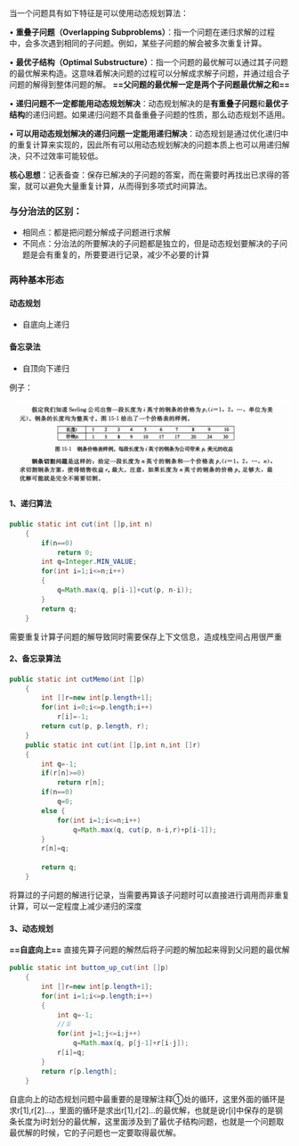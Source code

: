 当一个问题具有如下特征是可以使用动态规划算法：

• **重叠子问题（Overlapping Subproblems）**：指一个问题在递归求解的过程中，会多次遇到相同的子问题。例如，某些子问题的解会被多次重复计算。

• **最优子结构（Optimal Substructure）**：指一个问题的最优解可以通过其子问题的最优解来构造。这意味着解决问题的过程可以分解成求解子问题，并通过组合子问题的解得到整体问题的解。
**==父问题的最优解一定是两个子问题最优解之和==**

• **递归问题不一定都能用动态规划解决**：动态规划解决的是**有重叠子问题**和**最优子结构**的递归问题。如果递归问题不具备重叠子问题的性质，那么动态规划不适用。

• **可以用动态规划解决的递归问题一定能用递归解决**：动态规划是通过优化递归中的重复计算来实现的，因此所有可以用动态规划解决的问题本质上也可以用递归解决，只不过效率可能较低。

**核心思想**：记表备查：保存已解决的子问题的答案，而在需要时再找出已求得的答案，就可以避免大量重复计算，从而得到多项式时间算法。

### 与分治法的区别：

- 相同点：都是把问题分解成子问题进行求解
- 不同点：分治法的所要解决的子问题都是独立的，但是动态规划要解决的子问题是会有重复的，所要要进行记录，减少不必要的计算



### 两种基本形态
#### 动态规划

- 自底向上递归

#### 备忘录法
- 自顶向下递归






例子：

![](attachment/2d63f9bff5cebf5685607bfa16429d2d.webp)


#### 1、递归算法

```java
public static int cut(int []p,int n)
	{
		if(n==0)
			return 0;
		int q=Integer.MIN_VALUE;
		for(int i=1;i<=n;i++)
		{
			q=Math.max(q, p[i-1]+cut(p, n-i));	
		}
		return q;
	}

```

需要重复计算子问题的解导致同时需要保存上下文信息，造成栈空间占用很严重

#### 2、备忘录算法

```java
public static int cutMemo(int []p)
	{
		int []r=new int[p.length+1];
		for(int i=0;i<=p.length;i++)
			r[i]=-1;						
		return cut(p, p.length, r);
	}
	public static int cut(int []p,int n,int []r)
	{
		int q=-1;
		if(r[n]>=0)
			return r[n];
		if(n==0)
			q=0;
		else {
			for(int i=1;i<=n;i++)
				q=Math.max(q, cut(p, n-i,r)+p[i-1]);
		}
		r[n]=q;
		
		return q;
	}

```


将算过的子问题的解进行记录，当需要再算该子问题时可以直接进行调用而非重复计算，可以一定程度上减少递归的深度

#### 3、动态规划
**==自底向上==**
直接先算子问题的解然后将子问题的解加起来得到父问题的最优解
```java
public static int buttom_up_cut(int []p)
	{
		int []r=new int[p.length+1];
		for(int i=1;i<=p.length;i++)
		{
			int q=-1;
			//①
			for(int j=1;j<=i;j++)
				q=Math.max(q, p[j-1]+r[i-j]);
			r[i]=q;
		}
		return r[p.length];
	}

```

自底向上的动态规划问题中最重要的是理解注释①处的循环，这里外面的循环是求r[1],r[2]…，里面的循环是求出r[1],r[2]…的最优解，也就是说r[i]中保存的是钢条长度为i时划分的最优解，这里面涉及到了最优子结构问题，也就是一个问题取最优解的时候，它的子问题也一定要取得最优解。